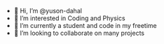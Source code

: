 - 👋 Hi, I’m @yuson-dahal
- 👀 I’m interested in Coding and Physics
- 🌱 I’m currently a student and code in my freetime
- 💞️ I’m looking to collaborate on many projects


<!---
yuson-dahal/yuson-dahal is a ✨ special ✨ repository because its `README.md` (this file) appears on your GitHub profile.
You can click the Preview link to take a look at your changes.
--->
